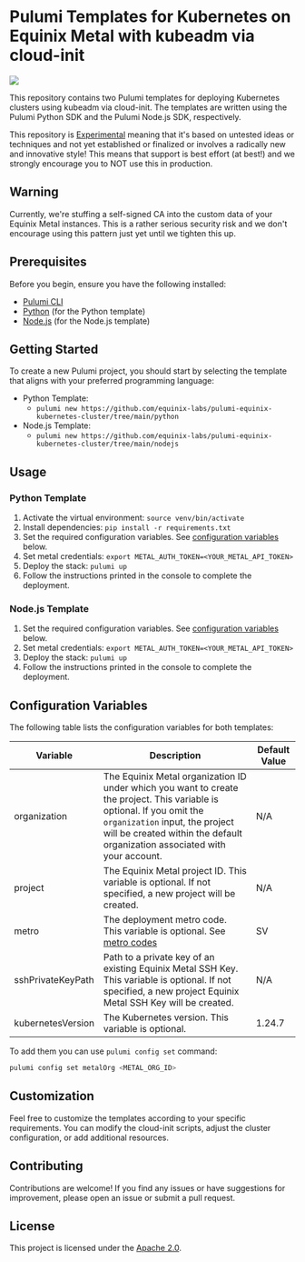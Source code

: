 # Pulumi Templates for Kubernetes on Equinix Metal with kubeadm via cloud-init

![](https://img.shields.io/badge/Stability-Experimental-red.svg)

This repository contains two Pulumi templates for deploying Kubernetes clusters using kubeadm via cloud-init. The templates are written using the Pulumi Python SDK and the Pulumi Node.js SDK, respectively.

This repository is [Experimental](https://github.com/packethost/standards/blob/master/experimental-statement.md) meaning that it's based on untested ideas or techniques and not yet established or finalized or involves a radically new and innovative style! This means that support is best effort (at best!) and we strongly encourage you to NOT use this in production.

## Warning

Currently, we're stuffing a self-signed CA into the custom data of your Equinix Metal instances. This is a rather serious security risk and we don't encourage using this pattern just yet until we tighten this up.

## Prerequisites

Before you begin, ensure you have the following installed:

- [Pulumi CLI](https://www.pulumi.com/docs/get-started/install/)
- [Python](https://www.python.org/downloads/) (for the Python template)
- [Node.js](https://nodejs.org/) (for the Node.js template)

## Getting Started

To create a new Pulumi project, you should start by selecting the template that aligns with your preferred programming language:

- Python Template:
   - `pulumi new https://github.com/equinix-labs/pulumi-equinix-kubernetes-cluster/tree/main/python`
- Node.js Template:
   - `pulumi new https://github.com/equinix-labs/pulumi-equinix-kubernetes-cluster/tree/main/nodejs`

## Usage

### Python Template

1. Activate the virtual environment: `source venv/bin/activate`
2. Install dependencies: `pip install -r requirements.txt`
3. Set the required configuration variables. See [configuration variables](#configuration-variables) below.
4. Set metal credentials: `export METAL_AUTH_TOKEN=<YOUR_METAL_API_TOKEN>`
5. Deploy the stack: `pulumi up`
6. Follow the instructions printed in the console to complete the deployment.

### Node.js Template

1. Set the required configuration variables. See [configuration variables](#configuration-variables) below.
2. Set metal credentials: `export METAL_AUTH_TOKEN=<YOUR_METAL_API_TOKEN>`
3. Deploy the stack: `pulumi up`
4. Follow the instructions printed in the console to complete the deployment.

## Configuration Variables

The following table lists the configuration variables for both templates:

| Variable | Description | Default Value |
|----------|-------------|---------------|
| organization | The Equinix Metal organization ID under which you want to create the project. This variable is optional. If you omit the `organization` input, the project will be created within the default organization associated with your account.| N/A           |
| project | The Equinix Metal project ID. This variable is optional. If not specified, a new project will be created. | N/A           |
| metro   | The deployment metro code. This variable is optional. See [metro codes](https://deploy.equinix.com/developers/docs/metal/locations/metros/#metros-quick-reference) | SV            |
| sshPrivateKeyPath | Path to a private key of an existing Equinix Metal SSH Key. This variable is optional. If not specified, a new project Equinix Metal SSH Key will be created. | N/A           |
| kubernetesVersion  | The Kubernetes version. This variable is optional. | 1.24.7         |

To add them you can use `pulumi config set` command:

```sh
pulumi config set metalOrg <METAL_ORG_ID>
```

## Customization

Feel free to customize the templates according to your specific requirements. You can modify the cloud-init scripts, adjust the cluster configuration, or add additional resources.

## Contributing

Contributions are welcome! If you find any issues or have suggestions for improvement, please open an issue or submit a pull request.

## License

This project is licensed under the [Apache 2.0](LICENSE).
